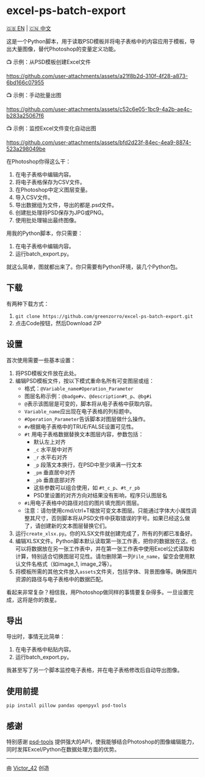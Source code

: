 # excel-ps-batch-export

[🇬🇧 EN](https://github.com/greenzorro/excel-ps-batch-export/blob/main/README.md) | [🇨🇳 中文](https://github.com/greenzorro/excel-ps-batch-export/blob/main/README_ZH_CN.md)

这是一个Python脚本，用于读取PSD模板并将电子表格中的内容应用于模板，导出大量图像，替代Photoshop的变量定义功能。

📺 示例：从PSD模板创建Excel文件

https://github.com/user-attachments/assets/a21f8b2d-310f-4f28-a873-6bd166c07955

📺 示例：手动批量出图

https://github.com/user-attachments/assets/c52c6e05-1bc9-4a2b-ae4c-b283a25067f6

📺 示例：监控Excel文件变化自动出图

https://github.com/user-attachments/assets/bfd2d23f-84ec-4ea9-8874-523a298049be

在Photoshop你得这么干：

1. 在电子表格中编辑内容。
2. 将电子表格保存为CSV文件。
3. 在Photoshop中定义图层变量。
4. 导入CSV文件。
5. 导出数据组为文件，导出的都是.psd文件。
6. 创建批处理将PSD保存为JPG或PNG。
7. 使用批处理输出最终图像。

用我的Python脚本，你只需要：

1. 在电子表格中编辑内容。
2. 运行batch_export.py。

就这么简单，图就都出来了。你只需要有Python环境，装几个Python包。

## 下载

有两种下载方式：

1. `git clone https://github.com/greenzorro/excel-ps-batch-export.git`
2. 点击Code按钮，然后Download ZIP

## 设置

首次使用需要一些基本设置：

1. 将PSD模板文件放在此处。
2. 编辑PSD模板文件，按以下模式重命名所有可变图层或组：
    - 格式：`@Variable_name#Operation_Parameter`
    - 图层名称示例：`@badge#v`、`@description#t_p`、`@bg#i`
    - `@`表示该图层是可变的，脚本将从电子表格中获取内容。
    - `Variable_name`应出现在电子表格的列标题中。
    - `#Operation_Parameter`告诉脚本对图层做什么操作。
    - `#v`根据电子表格中的TRUE/FALSE设置可见性。
    - `#t` 用电子表格数据替换文本图层内容，参数包括：
        - 默认左上对齐
        - `_c` 水平居中对齐
        - `_r` 水平右对齐
        - `_p` 段落文本换行，在PSD中至少填满一行文本
        - `_pm` 垂直居中对齐
        - `_pb` 垂直底部对齐
        - 这些参数可以组合使用，如 `#t_c_p`、`#t_r_pb`
        - PSD里设置的对齐方向对结果没有影响，程序只认图层名
    - `#i`用电子表格中的路径对应的图片填充图片图层。
    - 注意：请勿使用cmd/ctrl+T缩放可变文本图层。只能通过字体大小属性调整其尺寸，否则脚本将从PSD文件中获取错误的字号。如果已经这么做了，请创建新的文本图层替换它们。
3. 运行`create_xlsx.py`。你的XLSX文件就创建完成了，所有的列都已准备好。
4. 编辑XLSX文件。Python脚本默认读取第一张工作表，把你的数据放在这。也可以将数据放在另一张工作表中，并在第一张工作表中使用Excel公式读取和计算，特别适合切换图层可见性。请勿删除第一列`File_name`，留空会使用默认文件名格式（如image_1, image_2等）。
5. 将模板所需的其他文件放入`assets`文件夹，包括字体、背景图像等。确保图片资源的路径与电子表格中的数据匹配。

看起来非常复杂？相信我，用Photoshop做同样的事情要复杂得多。一旦设置完成，这将是你的救星。

## 导出

导出时，事情无比简单：

1. 在电子表格中粘贴内容。
2. 运行batch_export.py。

我甚至写了另一个脚本监控电子表格，并在电子表格修改后自动导出图像。

## 使用前提

```
pip install pillow pandas openpyxl psd-tools
```

## 感谢

特别感谢 [psd-tools](https://github.com/psd-tools/psd-tools) 提供强大的API，使我能够结合Photoshop的图像编辑能力，同时发挥Excel/Python在数据处理方面的优势。

---

由 [Victor_42](https://victor42.work/) 创造